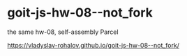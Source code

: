 # goit-js-hw-08--not_fork
the same hw-08, self-assembly Parcel

https://vladyslav-rohalov.github.io/goit-js-hw-08--not_fork/
